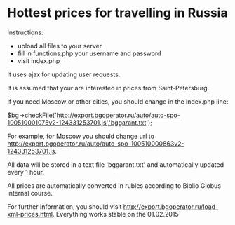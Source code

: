 # Hottest prices for travelling in Russia

Instructions:
* upload all files to your server
* fill in functions.php your username and password
* visit index.php

It uses ajax for updating user requests.

It is assumed that your are interested in prices from Saint-Petersburg.

If you need Moscow or other cities, you should change in the index.php line:

$bg->checkFile('http://export.bgoperator.ru/auto/auto-spo-100510001075v2-124331253701.js','bggarant.txt');

For example, for Moscow you should change url to http://export.bgoperator.ru/auto/auto-spo-100510000863v2-124331253701.js.

All data will be stored in a text file 'bggarant.txt' and automatically updated every 1 hour.

All prices are automatically converted in rubles according to Biblio Globus internal course.

For further information, you should visit http://export.bgoperator.ru/load-xml-prices.html.
Everything works stable on the 01.02.2015
